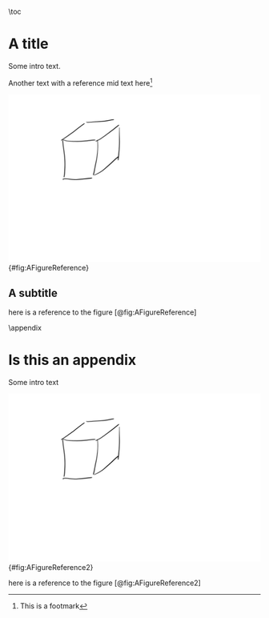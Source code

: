 \\toc


# A title

Some intro text.

Another text with a reference mid text here[^1]

![A figure of a box!](images/test.png){#fig:AFigureReference}

## A subtitle
here is a reference to the figure [@fig:AFigureReference]


\\appendix


# Is this an appendix
Some intro text 

![Another figure of a box!](images/test.png){#fig:AFigureReference2}

here is a reference to the figure [@fig:AFigureReference2]


[^1]: This is a footmark
